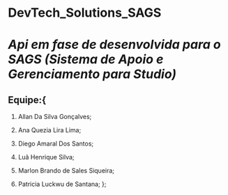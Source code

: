 # DevTech_Solutions_SAGS
**_Api em fase de desenvolvida para o SAGS (Sistema de Apoio e Gerenciamento para Studio)_**
==========================================================================================
## Equipe:{
1. Allan Da Silva Gonçalves;

2. Ana Quezia Lira Lima; 

3. Diego Amaral Dos Santos; 

4. Luã Henrique Silva; 

5. Marlon Brando de Sales Siqueira; 

6. Patricia Luckwu de Santana; 
};
